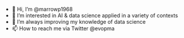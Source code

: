 - 👋 Hi, I’m @marrowp1968
- 👀 I’m interested in AI & data science applied in a variety of contexts
- 🌱 I’m always improving my knowledge of data science
- 📫 How to reach me via Twitter @evopma 

<!---
marrowp1968/marrowp1968 is a ✨ special ✨ repository because its `README.md` (this file) appears on your GitHub profile.
You can click the Preview link to take a look at your changes.
--->
